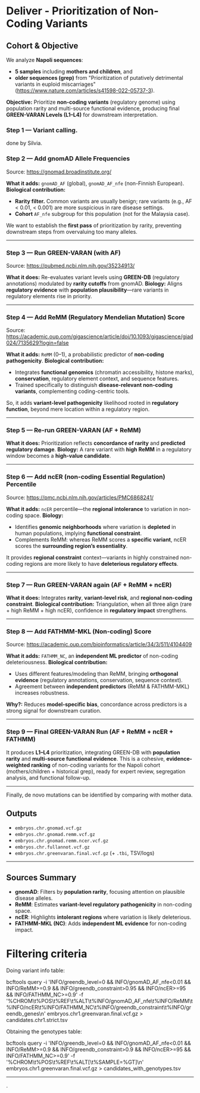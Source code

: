 
 # Deliver - Prioritization of Non-Coding Variants

## Cohort & Objective

We analyze **Napoli sequences**:

* **5 samples** including **mothers and children**, and
* **older sequences (grep)** from "Prioritization of putatively detrimental variants in euploid miscarriages" (https://www.nature.com/articles/s41598-022-05737-3).

**Objective:** Prioritize **non-coding variants** (regulatory genome) using population rarity and multi-source functional evidence, producing final **GREEN-VARAN Levels (L1–L4)** for downstream interpretation.

### Step 1 — Variant calling.
done by Silvia.

### Step 2 — Add **gnomAD** Allele Frequencies

Source: https://gnomad.broadinstitute.org/

**What it adds:** `gnomAD_AF` (global), `gnomAD_AF_nfe` (non-Finnish European).
**Biological contribution:**

* **Rarity filter.** Common variants are usually benign; rare variants (e.g., AF < 0.01, < 0.001) are more suspicious in rare disease settings.
* **Cohort** `AF_nfe` subgroup for this population (not for the Malaysia case).

We want to establish the **first pass** of prioritization by rarity, preventing downstream steps from overvaluing too many alleles.

---

### Step 3 — Run **GREEN-VARAN** (with AF)

Source: https://pubmed.ncbi.nlm.nih.gov/35234913/

**What it does:** Re-evaluates variant levels using **GREEN-DB** (regulatory annotations) modulated by **rarity cutoffs** from gnomAD.
**Biology:** Aligns **regulatory evidence** with **population plausibility**—rare variants in regulatory elements rise in priority.

---

### Step 4 — Add **ReMM** (Regulatory Mendelian Mutation) Score

Source: https://academic.oup.com/gigascience/article/doi/10.1093/gigascience/giad024/7135629?login=false

**What it adds:** `ReMM` (0–1), a probabilistic predictor of **non-coding pathogenicity**.
**Biological contribution:**

* Integrates **functional genomics** (chromatin accessibility, histone marks), **conservation**, regulatory element context, and sequence features.
* Trained specifically to distinguish **disease-relevant non-coding variants**, complementing coding-centric tools.

So, it adds **variant-level pathogenicity** likelihood rooted in **regulatory function**, beyond mere location within a regulatory region.

---

### Step 5 — Re-run **GREEN-VARAN** (AF + ReMM)

**What it does:** Prioritization reflects **concordance of rarity** and **predicted regulatory damage**.
**Biology:** A rare variant with **high ReMM** in a regulatory window becomes a **high-value candidate**.

---

### Step 6 — Add **ncER** (non-coding Essential Regulation) Percentile

Source: https://pmc.ncbi.nlm.nih.gov/articles/PMC6868241/

**What it adds:** `ncER` percentile—the **regional intolerance** to variation in non-coding space.
**Biology:**

* Identifies **genomic neighborhoods** where variation is **depleted** in human populations, implying **functional constraint**.
* Complements ReMM: whereas ReMM scores a **specific variant**, ncER scores the **surrounding region’s essentiality**.

It provides **regional constraint** context—variants in highly constrained non-coding regions are more likely to have **deleterious regulatory effects**.

---

### Step 7 — Run **GREEN-VARAN** again (AF + ReMM + ncER)

**What it does:** Integrates **rarity**, **variant-level risk**, and **regional non-coding constraint**.
**Biological contribution:** Triangulation, when all three align (rare + high ReMM + high ncER), confidence in **regulatory impact** strengthens.

---

### Step 8 — Add **FATHMM-MKL (Non-coding)** Score

Source: https://academic.oup.com/bioinformatics/article/34/3/511/4104409

**What it adds:** `FATHMM_NC`, an **independent ML predictor** of non-coding deleteriousness.
**Biological contribution:**

* Uses different features/modeling than ReMM, bringing **orthogonal evidence** (regulatory annotations, conservation, sequence context).
* Agreement between **independent predictors** (ReMM & FATHMM-MKL) increases robustness.

**Why?:** Reduces **model-specific bias**, concordance across predictors is a strong signal for downstream curation.

---

### Step 9 — Final **GREEN-VARAN** Run (AF + ReMM + ncER + FATHMM)

It produces **L1–L4** prioritization, integrating GREEN-DB with **population rarity** and **multi-source functional evidence**.
This is a cohesive, **evidence-weighted ranking** of non-coding variants for the Napoli cohort (mothers/children + historical grep), ready for expert review, segregation analysis, and functional follow-up.

---

Finally, de novo mutations can be identified by comparing with mother data.

## Outputs

* `embryos.chr.gnomad.vcf.gz`
* `embryos.chr.gnomad.remm.vcf.gz`
* `embryos.chr.gnomad.remm.ncer.vcf.gz`
* `embryos.chr.fullannot.vcf.gz`
* `embryos.chr.greenvaran.final.vcf.gz` (+ `.tbi`, TSV/logs)

---



## Sources Summary

* **gnomAD**: Filters by **population rarity**, focusing attention on plausible disease alleles.
* **ReMM**: Estimates **variant-level regulatory pathogenicity** in non-coding space.
* **ncER**: Highlights **intolerant regions** where variation is likely deleterious.
* **FATHMM-MKL (NC)**: Adds **independent ML evidence** for non-coding impact.


# Filtering criteria
Doing variant info table:

bcftools query -i 'INFO/greendb_level=0 && INFO/gnomAD_AF_nfe<0.01 && INFO/ReMM>=0.9 && INFO/greendb_constraint>0.95 && INFO/ncER>=95 && INFO/FATHMM_NC>=0.9'   -f '%CHROM\t%POS\t%REF\t%ALT\t%INFO/gnomAD_AF_nfe\t%INFO/ReMM\t%INFO/ncER\t%INFO/FATHMM_NC\t%INFO/greendb_constraint\t%INFO/greendb_genes\n'   embryos.chr1.greenvaran.final.vcf.gz > candidates.chr1.strict.tsv

Obtaining the genotypes table:

bcftools query   -i 'INFO/greendb_level=0 && INFO/gnomAD_AF_nfe<0.01 && INFO/ReMM>=0.9 && INFO/greendb_constraint>0.9 && INFO/ncER>=95 && INFO/FATHMM_NC>=0.9'   -f '%CHROM\t%POS\t%REF\t%ALT[\t%SAMPLE=%GT]\n'   embryos.chr1.greenvaran.final.vcf.gz > candidates_with_genotypes.tsv

---

.
